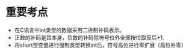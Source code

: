 

# 重要考点
- 在C语言中int类型的数据采用二进制补码表示。
- 正数的补码是其本身，负数的补码除符号位外全部按位取反后+1.
- 将short型变量进行强制类型转换int后，符号高位进行零扩展（高位补零）
<!--stackedit_data:
eyJoaXN0b3J5IjpbOTQzNDE1ODksMTcyMTY4NDQyM119
-->